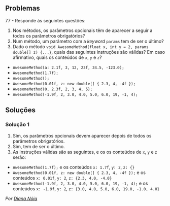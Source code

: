 ## Problemas

77 - Responde às seguintes questões:

1. Nos métodos, os parâmetros opcionais têm de aparecer a seguir a todos
   os parâmetros obrigatórios?
2. Num método, um parâmetro com a _keyword_ `params` tem de ser o último?
3. Dado o método
   `void AwesomeMethod(float x, int y = 2, params double[] z) {...}`, quais das
   seguintes instruções são válidas? Em caso afirmativo, quais os conteúdos de
   `x`, `y` e `z`?

* `AwesomeMethod(a: 2.1f, 3, 12, 23f, 34.5, -123.0);`
* `AwesomeMethod(1.7f);`
* `AwesomeMethod();`
* `AwesomeMethod(0.01f, z: new double[] { 2.3, 4, -4f });`
* `AwesomeMethod(0, 2.3f, 2, 3, 4, 5);`
* `AwesomeMethod(-1.9f, 2, 3.0, 4.0, 5.0, 6.0, 19, -1, 4);`

## Soluções

### Solução 1

1. Sim, os parâmetros opcionais devem aparecer depois de todos os parâmetros
   obrigatórios.
2. Sim, tem de ser o último.
3. As instruções válidas são as seguintes, e os os conteúdos de `x`, `y` e `z`
   serão:

* `AwesomeMethod(1.7f);` e os conteúdos `x: 1.7f`, `y: 2`, `z: {}`
* `AwesomeMethod(0.01f, z: new double[] { 2.3, 4, -4f });` e os conteúdos
  `x: 0.01f`, `y: 2`, `z: {2.3, 4.0, -4.0}`
* `AwesomeMethod(-1.9f, 2, 3.0, 4.0, 5.0, 6.0, 19, -1, 4);` e os conteúdos
  `x: -1.9f`, `y: 2`, `z: {3.0, 4.0, 5.0, 6.0, 19.0, -1.0, 4.0}`

*Por [Diana Nóia](https://github.com/DianaNoia)*
